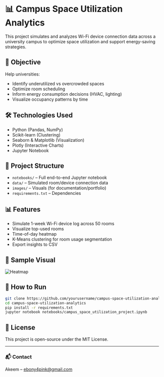 # 📊 Campus Space Utilization Analytics

This project simulates and analyzes Wi-Fi device connection data across a university campus to optimize space utilization and support energy-saving strategies.

## 🎯 Objective

Help universities:
- Identify underutilized vs overcrowded spaces
- Optimize room scheduling
- Inform energy consumption decisions (HVAC, lighting)
- Visualize occupancy patterns by time

## 🛠️ Technologies Used

- Python (Pandas, NumPy)
- Scikit-learn (Clustering)
- Seaborn & Matplotlib (Visualization)
- Plotly (Interactive Charts)
- Jupyter Notebook

## 📁 Project Structure

- `notebooks/` – Full end-to-end Jupyter notebook
- `data/` – Simulated room/device connection data
- `images/` – Visuals (for documentation/portfolio)
- `requirements.txt` – Dependencies

## 📊 Features

- Simulate 1-week Wi-Fi device log across 50 rooms
- Visualize top-used rooms
- Time-of-day heatmap
- K-Means clustering for room usage segmentation
- Export insights to CSV

## 📌 Sample Visual

![Heatmap](images/heatmap.png)

## 🚀 How to Run

```bash
git clone https://github.com/yourusername/campus-space-utilization-analytics.git
cd campus-space-utilization-analytics
pip install -r requirements.txt
jupyter notebook notebooks/campus_space_utilization_project.ipynb
```

## 📄 License

This project is open-source under the MIT License.

---

### 📬 Contact

Akeem – ebony4pink@gmail.com 
